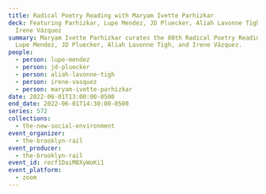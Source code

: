```yaml
---
title: Radical Poetry Reading with Maryam Ivette Parhizkar
deck: Featuring Parhizkar, Lupe Mendez, JD Pluecker, Aliah Lavonne Tigh and
  Irene Vázquez
summary: Maryam Ivette Parhizkar curates the 88th Radical Poetry Reading with
  Lupe Mendez, JD Pluecker, Aliah Lavonne Tigh, and Irene Vázquez.
people:
  - person: lupe-mendez
  - person: jd-pluecker
  - person: aliah-lavonne-tigh
  - person: irene-vasquez
  - person: maryam-ivette-parhizkar
date: 2022-06-01T13:00:00-0500
end_date: 2022-06-01T14:30:00-0500
series: 572
collections:
  - the-new-social-environment
event_organizer:
  - the-brooklyn-rail
event_producer:
  - the-brooklyn-rail
event_id: recf1DaiM8XyWoKi1
event_platform:
  - zoom
---
```


